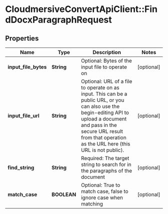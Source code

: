 # CloudmersiveConvertApiClient::FindDocxParagraphRequest

## Properties
Name | Type | Description | Notes
------------ | ------------- | ------------- | -------------
**input_file_bytes** | **String** | Optional: Bytes of the input file to operate on | [optional] 
**input_file_url** | **String** | Optional: URL of a file to operate on as input.  This can be a public URL, or you can also use the begin-editing API to upload a document and pass in the secure URL result from that operation as the URL here (this URL is not public). | [optional] 
**find_string** | **String** | Required: The target string to search for in the paragraphs of the document | [optional] 
**match_case** | **BOOLEAN** | Optional: True to match case, false to ignore case when matching | [optional] 



